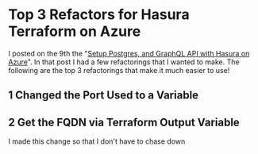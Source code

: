 # Top 3 Refactors for Hasura Terraform on Azure 


I posted on the 9th the "[Setup Postgres, and GraphQL API with Hasura on Azure](https://compositecode.blog/2020/09/09/setup-postgres-and-graphql-api-with-hasura-on-azure/)". In that post I had a few refactorings that I wanted to make. The following are the top 3 refactorings that make it much easier to use!

## 1 Changed the Port Used to a Variable



## 2 Get the FQDN via Terraform Output Variable

I made this change so that I don't have to chase down 